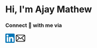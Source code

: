 # Hi, I'm Ajay Mathew

<!--
**ajaymathew522/ajaymathew522** is a ✨ _special_ ✨ repository because its `README.md` (this file) appears on your GitHub profile.

Here are some ideas to get you started:

- 🔭 I’m currently working on ...
- 🌱 I’m currently learning ...
- 👯 I’m looking to collaborate on ...
- 🤔 I’m looking for help with ...
- 💬 Ask me about ...
- 📫 How to reach me: ...
- 😄 Pronouns: ...
- ⚡ Fun fact: ...
-->
### Connect :handshake: with me via
[![linkedin](https://github.com/ajaymathew522/ajaymathew522/blob/master/images/linkedin.png)](https://www.linkedin.com/in/ajaymathew522/)                                 [![mail](https://github.com/ajaymathew522/ajaymathew522/blob/master/images/email.png)](mailto:ajaymathew522@gmail.com)
